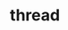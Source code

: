 ---
layout: smileys&emotion
title: thread
emoji: thread
permalink: 🧵.html
image: assets/img/3moji/thread.png
---